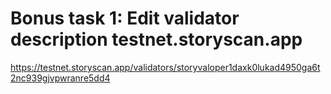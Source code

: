 # Bonus task 1: Edit validator description testnet.storyscan.app
https://testnet.storyscan.app/validators/storyvaloper1daxk0lukad4950ga6t2nc939gjvpwranre5dd4

